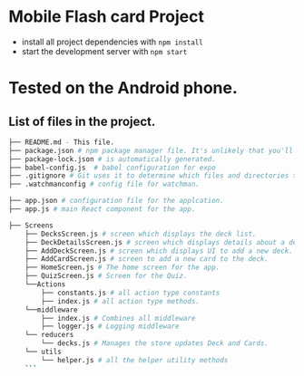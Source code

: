 # Mobile Flash card Project

* install all project dependencies with `npm install`
* start the development server with `npm start`

# Tested on the Android phone.

## List of files in the project.
```bash
├── README.md - This file.
├── package.json # npm package manager file. It's unlikely that you'll need to modify 	this.
├── package-lock.json # is automatically generated.
├── babel-config.js  # babel configuration for expo
├── .gitignore # Git uses it to determine which files and directories to ignore for        commit.
├── .watchmanconfig # config file for watchman.

├── app.json # configuration file for the applcation. 
├── app.js # main React component for the app. 

├── Screens 
	├── DecksScreen.js # screen which displays the deck list.
	├── DeckDetailsScreen.js # screen which displays details about a deck.
	├── AddDeckScreen.js # screen which displays UI to add a new deck.
	├── AddCardScreen.js # screen to add a new card to the deck.
	├── HomeScreen.js # The home screen for the app. 
	├── QuizScreen.js # Screen for the Quiz.
    └──Actions	
		├── constants.js # all action type constants
		├── index.js # all action type methods.
    └──middleware	
	    ├── index.js # Combines all middleware 
	    ├── logger.js # Logging middleware
	└── reducers
		└── decks.js # Manages the store updates Deck and Cards.
	└── utils
		└── helper.js # all the helper utility methods
	```
